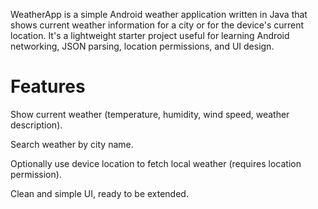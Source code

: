 WeatherApp is a simple Android weather application written in Java that shows current weather information for a city or for the device's current location.
It's a lightweight starter project useful for learning Android networking, JSON parsing, location permissions, and UI design.

# Features

Show current weather (temperature, humidity, wind speed, weather description).

Search weather by city name.

Optionally use device location to fetch local weather (requires location permission).

Clean and simple UI, ready to be extended.
